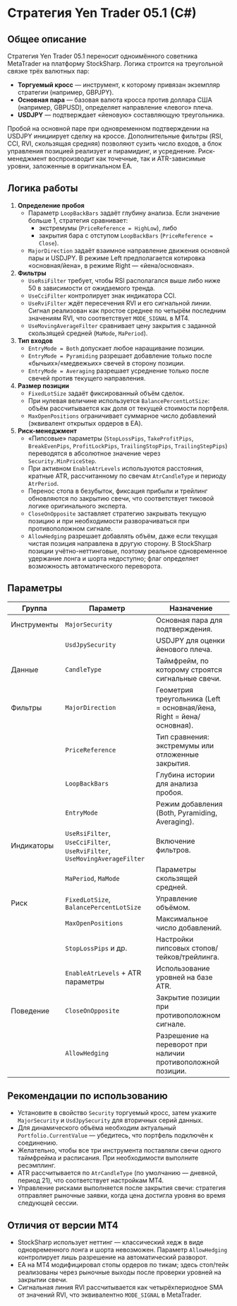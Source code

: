 # Стратегия Yen Trader 05.1 (C#)

## Общее описание

Стратегия Yen Trader 05.1 переносит одноимённого советника MetaTrader на платформу StockSharp. Логика строится на треугольной связке трёх валютных пар:

- **Торгуемый кросс** — инструмент, к которому привязан экземпляр стратегии (например, GBPJPY).
- **Основная пара** — базовая валюта кросса против доллара США (например, GBPUSD), определяет направление «левого» плеча.
- **USDJPY** — подтверждает «йеновую» составляющую треугольника.

Пробой на основной паре при одновременном подтверждении на USDJPY инициирует сделку на кроссе. Дополнительные фильтры (RSI, CCI, RVI, скользящая средняя) позволяют сузить число входов, а блок управления позицией реализует и пирамидинг, и усреднение. Риск-менеджмент воспроизводит как точечные, так и ATR-зависимые уровни, заложенные в оригинальном EA.

## Логика работы

1. **Определение пробоя**
   - Параметр `LoopBackBars` задаёт глубину анализа. Если значение больше 1, стратегия сравнивает:
     - экстремумы (`PriceReference = HighLow`), либо
     - закрытия бара с отступом `LoopBackBars` (`PriceReference = Close`).
   - `MajorDirection` задаёт взаимное направление движения основной пары и USDJPY. В режиме Left предполагается котировка «основная/йена», в режиме Right — «йена/основная».
2. **Фильтры**
   - `UseRsiFilter` требует, чтобы RSI располагался выше либо ниже 50 в зависимости от ожидаемого тренда.
   - `UseCciFilter` контролирует знак индикатора CCI.
   - `UseRviFilter` ждёт пересечения RVI и его сигнальной линии. Сигнал реализован как простое среднее по четырём последним значениям RVI, что соответствует `MODE_SIGNAL` в MT4.
   - `UseMovingAverageFilter` сравнивает цену закрытия с заданной скользящей средней (`MaMode`, `MaPeriod`).
3. **Тип входов**
   - `EntryMode = Both` допускает любое наращивание позиции.
   - `EntryMode = Pyramiding` разрешает добавление только после «бычьих»/«медвежьих» свечей в сторону позиции.
   - `EntryMode = Averaging` разрешает усреднение только после свечей против текущего направления.
4. **Размер позиции**
   - `FixedLotSize` задаёт фиксированный объём сделок.
   - При нулевая величине используется `BalancePercentLotSize`: объём рассчитывается как доля от текущей стоимости портфеля.
   - `MaxOpenPositions` ограничивает суммарное число добавлений (эквивалент открытых ордеров в EA).
5. **Риск-менеджмент**
   - «Пипсовые» параметры (`StopLossPips`, `TakeProfitPips`, `BreakEvenPips`, `ProfitLockPips`, `TrailingStopPips`, `TrailingStepPips`) переводятся в абсолютное значение через `Security.MinPriceStep`.
   - При активном `EnableAtrLevels` используются расстояния, кратные ATR, рассчитанному по свечам `AtrCandleType` и периоду `AtrPeriod`.
   - Перенос стопа в безубыток, фиксация прибыли и трейлинг обновляются по закрытию свечи, что соответствует тиковой логике оригинального эксперта.
   - `CloseOnOpposite` заставляет стратегию закрывать текущую позицию и при необходимости разворачиваться при противоположном сигнале.
   - `AllowHedging` разрешает добавлять объём, даже если текущая чистая позиция направлена в другую сторону. В StockSharp позиции учётно-неттинговые, поэтому реальное одновременное удержание лонга и шорта недоступно; флаг определяет возможность автоматического переворота.

## Параметры

| Группа | Параметр | Назначение |
|--------|----------|------------|
| Инструменты | `MajorSecurity` | Основная пара для подтверждения. |
| | `UsdJpySecurity` | USDJPY для оценки йенового плеча. |
| Данные | `CandleType` | Таймфрейм, по которому строятся сигнальные свечи. |
| Фильтры | `MajorDirection` | Геометрия треугольника (Left = основная/йена, Right = йена/основная). |
| | `PriceReference` | Тип сравнения: экстремумы или отложенные закрытия. |
| | `LoopBackBars` | Глубина истории для анализа пробоя. |
| | `EntryMode` | Режим добавления (Both, Pyramiding, Averaging). |
| Индикаторы | `UseRsiFilter`, `UseCciFilter`, `UseRviFilter`, `UseMovingAverageFilter` | Включение фильтров. |
| | `MaPeriod`, `MaMode` | Параметры скользящей средней. |
| Риск | `FixedLotSize`, `BalancePercentLotSize` | Управление объёмом. |
| | `MaxOpenPositions` | Максимальное число добавлений. |
| | `StopLossPips` и др. | Настройки пипсовых стопов/тейков/трейлинга. |
| | `EnableAtrLevels` + ATR параметры | Использование уровней на базе ATR. |
| Поведение | `CloseOnOpposite` | Закрытие позиции при противоположном сигнале. |
| | `AllowHedging` | Разрешение на переворот при наличии противоположной позиции. |

## Рекомендации по использованию

- Установите в свойство `Security` торгуемый кросс, затем укажите `MajorSecurity` и `UsdJpySecurity` для вторичных серий данных.
- Для динамического объёма необходим актуальный `Portfolio.CurrentValue` — убедитесь, что портфель подключён к соединению.
- Желательно, чтобы все три инструмента поставляли свечи одного таймфрейма и расписания. При необходимости выполните ресэмплинг.
- ATR рассчитывается по `AtrCandleType` (по умолчанию — дневной, период 21), что соответствует настройкам MT4.
- Управление рисками выполняется после закрытия свечи: стратегия отправляет рыночные заявки, когда цена достигла уровня во время следующей сессии.

## Отличия от версии MT4

- StockSharp использует неттинг — классический хедж в виде одновременного лонга и шорта невозможен. Параметр `AllowHedging` контролирует лишь разрешение на автоматический разворот.
- EA на MT4 модифицировал стопы ордеров по тикам; здесь стоп/тейк реализованы через рыночные выходы после проверки уровней на закрытии свечи.
- Сигнальная линия RVI рассчитывается как четырёхпериодное SMA от значений RVI, что эквивалентно `MODE_SIGNAL` в MetaTrader.

